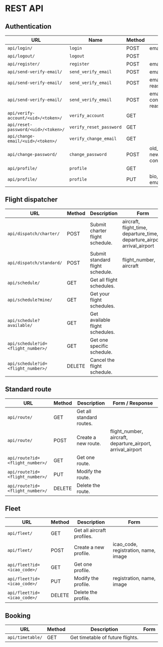 # REST API
## Authentication
| URL                                 | Name                    | Method | Form                                                           |
|-------------------------------------|-------------------------|--------|----------------------------------------------------------------|
| `api/login/`                        | `login`                 | POST   | email, password                                                |
| `api/logout/`                       | `logout`                | POST   |                                                                |
| `api/register/`                     | `register`              | POST   | email, password                                                |
| `api/send-verify-email/`            | `send_verify_email`     | POST   | email, reason=`register`                                       |
| `api/send-verify-email/`            | `send_verify_email`     | POST   | email, new_email, reason=`change_email`                        |
| `api/send-verify-email/`            | `send_verify_email`     | POST   | email, new_password, confirm_password, reason=`reset_password` |
| `api/verify-account/<uid>/<token>/` | `verify_account`        | GET    |                                                                |
| `api/reset-password/<uid>/<token>/` | `verify_reset_password` | GET    |                                                                |
| `api/change-email/<uid>/<token>/`   | `verify_change_email`   | GET    |                                                                |
| `api/change-password/`              | `change_password`       | POST   | old_password, new_password, confirm_password                   |
| `api/profile/`                      | `profile`               | GET    |                                                                |
| `api/profile/`                      | `profile`               | PUT    | bio, display_name, email, receive_emails                       |

## Flight dispatcher
| URL                                | Method | Description                      | Form                                                                      |
|------------------------------------|--------|----------------------------------|---------------------------------------------------------------------------|
| `api/dispatch/charter/`            | POST   | Submit charter flight schedule.  | aircraft, flight_time, departure_time, departure_airport, arrival_airport |
| `api/dispatch/standard/`           | POST   | Submit standard flight schedule. | flight_number, aircraft                                                   |
| `api/schedule/`                    | GET    | Get all flight schedules.        |                                                                           |
| `api/schedule?mine/`               | GET    | Get your flight schedules.       |                                                                           |
| `api/schedule?available/`          | GET    | Get available flight schedules.  |                                                                           |
| `api/schedule?id=<flight_number>/` | GET    | Get one specific schedule.       |                                                                           |
| `api/schedule?id=<flight_number>/` | DELETE | Cancel the flight schedule.      |                                                                           |

## Standard route
| URL                             | Method | Description              | Form / Response                                             |
|---------------------------------|--------|--------------------------|-------------------------------------------------------------|
| `api/route/`                    | GET    | Get all standard routes. |                                                             |
| `api/route/`                    | POST   | Create a new route.      | flight_number, aircraft, departure_airport, arrival_airport |
| `api/route?id=<flight_number>/` | GET    | Get one route.           |                                                             |
| `api/route?id=<flight_number>/` | PUT    | Modify the route.        |                                                             |
| `api/route?id=<flight_number>/` | DELETE | Delete the route.        |                                                             |

## Fleet
| URL                         | Method | Description                | Form                                 |
|-----------------------------|--------|----------------------------|--------------------------------------|
| `api/fleet/`                | GET    | Get all aircraft profiles. |                                      |
| `api/fleet/`                | POST   | Create a new profile.      | icao_code, registration, name, image |
| `api/fleet?id=<icao_code>/` | GET    | Get one profile.           |                                      |
| `api/fleet?id=<icao_code>/` | PUT    | Modify the profile.        | registration, name, image            |
| `api/fleet?id=<icao_code>/` | DELETE | Delete the profile.        |                                      |

## Booking
| URL              | Method | Description                      | Form |
|------------------|--------|----------------------------------|------|
| `api/timetable/` | GET    | Get timetable of future flights. |      |
